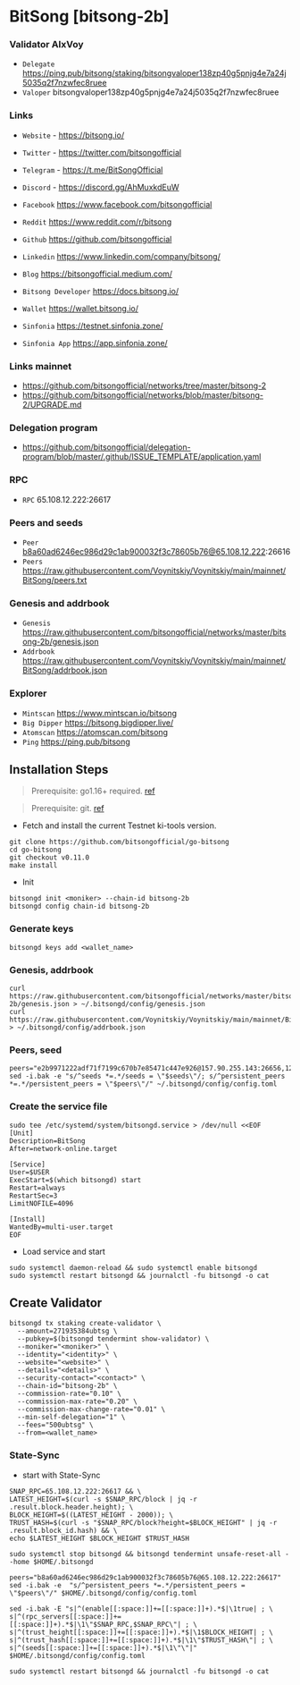 # BitSong [bitsong-2b]
### Validator AlxVoy
* `Delegate` https://ping.pub/bitsong/staking/bitsongvaloper138zp40g5pnjg4e7a24j5035q2f7nzwfec8ruee
* `Valoper` bitsongvaloper138zp40g5pnjg4e7a24j5035q2f7nzwfec8ruee
### Links
* `Website` - https://bitsong.io/
* `Twitter` - https://twitter.com/bitsongofficial
* `Telegram` - https://t.me/BitSongOfficial
* `Discord` - https://discord.gg/AhMuxkdEuW
* `Facebook` https://www.facebook.com/bitsongofficial
* `Reddit` https://www.reddit.com/r/bitsong
* `Github` https://github.com/bitsongofficial
* `Linkedin` https://www.linkedin.com/company/bitsong/

* `Blog` https://bitsongofficial.medium.com/
* `Bitsong Developer` https://docs.bitsong.io/
* `Wallet` https://wallet.bitsong.io/
* `Sinfonia` https://testnet.sinfonia.zone/
* `Sinfonia App` https://app.sinfonia.zone/ 

### Links mainnet
* https://github.com/bitsongofficial/networks/tree/master/bitsong-2
* https://github.com/bitsongofficial/networks/blob/master/bitsong-2/UPGRADE.md
### Delegation program
* https://github.com/bitsongofficial/delegation-program/blob/master/.github/ISSUE_TEMPLATE/application.yaml
### RPC
* `RPC` 65.108.12.222:26617
### Peers and seeds
* `Peer` b8a60ad6246ec986d29c1ab900032f3c78605b76@65.108.12.222:26616
* `Peers` https://raw.githubusercontent.com/Voynitskiy/Voynitskiy/main/mainnet/BitSong/peers.txt
### Genesis and addrbook
* `Genesis` https://raw.githubusercontent.com/bitsongofficial/networks/master/bitsong-2b/genesis.json
* `Addrbook` https://raw.githubusercontent.com/Voynitskiy/Voynitskiy/main/mainnet/BitSong/addrbook.json
### Explorer
* `Mintscan` https://www.mintscan.io/bitsong
* `Big Dipper` https://bitsong.bigdipper.live/
* `Atomscan` https://atomscan.com/bitsong
* `Ping` https://ping.pub/bitsong
## Installation Steps
>Prerequisite: go1.16+ required. [ref](https://golang.org/doc/install)

>Prerequisite: git. [ref](https://github.com/git/git)

* Fetch and install the current Testnet ki-tools version.
```shell
git clone https://github.com/bitsongofficial/go-bitsong
cd go-bitsong
git checkout v0.11.0
make install
```
* Init
```
bitsongd init <moniker> --chain-id bitsong-2b
bitsongd config chain-id bitsong-2b
```

### Generate keys
```
bitsongd keys add <wallet_name>
```
### Genesis, addrbook
```
curl https://raw.githubusercontent.com/bitsongofficial/networks/master/bitsong-2b/genesis.json > ~/.bitsongd/config/genesis.json
curl https://raw.githubusercontent.com/Voynitskiy/Voynitskiy/main/mainnet/BitSong/addrbook.json > ~/.bitsongd/config/addrbook.json
```
### Peers, seed
```
peers="e2b9971222adf71f7199c670b7e85471c447e926@157.90.255.143:26656,120740c15a8a19c232b1aa4d80b20de248b33db3@135.181.129.94:26656,d741773bc5eecbefb7b14fcca5e3e0fedd49d5a3@157.90.95.104:26656,6e93a30587671e2cecacbcbb27092809bb20249f@95.217.203.59:31656,adfe1cf240780cf8d58266171ced72fb4e9a7a6d@23.226.14.168:26656,f36d3a926ae0583e60f00e7bc54711f3cb7fe769@195.201.58.166:26656,9c9f030298bdda9ca69de7db8e9a3aef33972fba@135.181.16.236:31656,9806602afb65ba45d1048d65285d5c6e50285088@178.18.242.242:26656,4fdd438ea70927003022ecc308e36bc1924ec598@51.210.104.207:26656,3cf3effd3ecb33bdbb5c5e6528c88fde4869b97c@116.202.139.113:26656,075cf589e44c74687ef3a4df3a583f482bce57e0@46.166.143.79:26656,f9d318eaf38988ce2b65b795068d86b214866c91@141.94.170.26:26256,fa932748b327fdde6d235b28a9850f8b8bd3326a@95.217.119.101:31656,d52f6e4fe1819133474e977d7e1d73124d1f4af5@95.217.156.76:26656,5ebab02914638005773dac8026f441e06c115a44@74.207.226.176:26656,e5428ce29ccd26434828a577906ac9c413ca6a48@80.71.57.42:26656,2afc435e2246ff3f16ade85b52264367945d12b5@176.58.124.226:26656"
sed -i.bak -e "s/^seeds *=.*/seeds = \"$seeds\"/; s/^persistent_peers *=.*/persistent_peers = \"$peers\"/" ~/.bitsongd/config/config.toml
```
### Create the service file
```
sudo tee /etc/systemd/system/bitsongd.service > /dev/null <<EOF
[Unit]
Description=BitSong
After=network-online.target

[Service]
User=$USER
ExecStart=$(which bitsongd) start
Restart=always
RestartSec=3
LimitNOFILE=4096

[Install]
WantedBy=multi-user.target
EOF
```
* Load service and start
```
sudo systemctl daemon-reload && sudo systemctl enable bitsongd
sudo systemctl restart bitsongd && journalctl -fu bitsongd -o cat
```
## Create Validator
```
bitsongd tx staking create-validator \
  --amount=271935384ubtsg \
  --pubkey=$(bitsongd tendermint show-validator) \
  --moniker="<moniker>" \
  --identity="<identity>" \
  --website="<website>" \
  --details="<details>" \
  --security-contact="<contact>" \
  --chain-id="bitsong-2b" \
  --commission-rate="0.10" \
  --commission-max-rate="0.20" \
  --commission-max-change-rate="0.01" \
  --min-self-delegation="1" \
  --fees="500ubtsg" \
  --from=<wallet_name>
```
### State-Sync
* start with State-Sync
```
SNAP_RPC=65.108.12.222:26617 && \
LATEST_HEIGHT=$(curl -s $SNAP_RPC/block | jq -r .result.block.header.height); \
BLOCK_HEIGHT=$((LATEST_HEIGHT - 2000)); \
TRUST_HASH=$(curl -s "$SNAP_RPC/block?height=$BLOCK_HEIGHT" | jq -r .result.block_id.hash) && \
echo $LATEST_HEIGHT $BLOCK_HEIGHT $TRUST_HASH
```
```
sudo systemctl stop bitsongd && bitsongd tendermint unsafe-reset-all --home $HOME/.bitsongd
```
```
peers="b8a60ad6246ec986d29c1ab900032f3c78605b76@65.108.12.222:26617"
sed -i.bak -e  "s/^persistent_peers *=.*/persistent_peers = \"$peers\"/" $HOME/.bitsongd/config/config.toml
```
```
sed -i.bak -E "s|^(enable[[:space:]]+=[[:space:]]+).*$|\1true| ; \
s|^(rpc_servers[[:space:]]+=[[:space:]]+).*$|\1\"$SNAP_RPC,$SNAP_RPC\"| ; \
s|^(trust_height[[:space:]]+=[[:space:]]+).*$|\1$BLOCK_HEIGHT| ; \
s|^(trust_hash[[:space:]]+=[[:space:]]+).*$|\1\"$TRUST_HASH\"| ; \
s|^(seeds[[:space:]]+=[[:space:]]+).*$|\1\"\"|" $HOME/.bitsongd/config/config.toml
```
```
sudo systemctl restart bitsongd && journalctl -fu bitsongd -o cat
```
